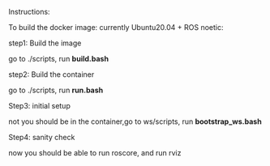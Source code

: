 Instructions:

To build the docker image: currently Ubuntu20.04 + ROS noetic:

step1: Build the image
  
  go to ./scripts, run **build.bash**

step2: Build the container
  
  go to ./scripts, run **run.bash**

Step3: initial setup

  not you should be in the container,go to ws/scripts, run **bootstrap_ws.bash**

Step4: sanity check

  now you should be able to run roscore, and run rviz
